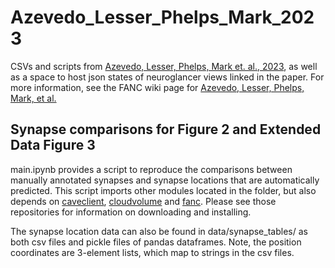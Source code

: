 # Azevedo_Lesser_Phelps_Mark_2023
CSVs and scripts from [Azevedo, Lesser, Phelps, Mark et. al., 2023](url), as well as a space to host json states of neuroglancer views linked in the paper. For more information, see the FANC wiki page for [Azevedo, Lesser, Phelps, Mark, et al.](https://github.com/htem/FANC_auto_recon/wiki/Azevedo,-Lesser,-Mark,-Phelps,-et-al.-2022-bioRxiv)

## Synapse comparisons for Figure 2 and Extended Data Figure 3
main.ipynb provides a script to reproduce the comparisons between manually annotated synapses and synapse locations that are automatically predicted. This script imports other modules located in the folder, but also depends on [caveclient](https://caveclient.readthedocs.io/en/latest/index.html), [cloudvolume](https://github.com/seung-lab/cloud-volume) and [fanc](https://github.com/htem/FANC_auto_recon). Please see those repositories for information on downloading and installing. 

The synapse location data can also be found in data/synapse_tables/ as both csv files and pickle files of pandas dataframes. Note, the position coordinates are 3-element lists, which map to strings in the csv files. 
